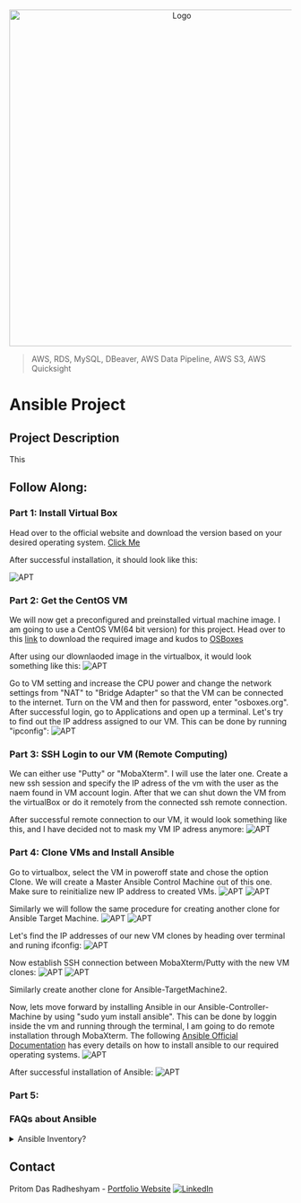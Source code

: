 <!-- PROJECT LOGO -->
<br />

<p align="center">
  <img src="./images/1.jpg" alt="Logo" width="600" height="600">
</p>


> AWS, RDS, MySQL, DBeaver, AWS Data Pipeline, AWS S3, AWS Quicksight
<!-- ABOUT THE PROJECT -->

# Ansible Project

## Project Description
This 

## Follow Along:

### Part 1: Install Virtual Box

Head over to the official website and download the version based on your desired operating system. [Click Me](https://www.virtualbox.org/wiki/Downloads)

After successful installation, it should look like this:

![APT](./images/2.PNG)

### Part 2: Get the CentOS VM

We will now get a preconfigured and preinstalled virtual machine image. I am going to use a CentOS VM(64 bit version) for this project. Head over to this [link](https://www.osboxes.org/centos/) to download the required image and kudos to [OSBoxes](https://www.osboxes.org/)

After using our dlownlaoded image in the virtualbox, it would look something like this:
![APT](./images/3.PNG)

Go to VM setting and increase the CPU power and change the network settings from "NAT" to "Bridge Adapter" so that the VM can be connected to the internet. Turn on the VM and then for password, enter "osboxes.org". After successful login, go to Applications and open up a terminal. Let's try to find out the IP address assigned to our VM. This can be done by running "ipconfig":
![APT](./images/4.PNG)


### Part 3: SSH Login to our VM (Remote Computing)

We can either use "Putty" or "MobaXterm". I will use the later one. Create a new ssh session and specify the IP adress of the vm with the user as the naem found in VM account login. After that we can shut down the VM from the virtualBox or do it remotely from the connected ssh remote connection.

After successful remote connection to our VM, it would look something like this, and I have decided not to mask my VM IP adress anymore:
![APT](./images/5.PNG)

### Part 4: Clone VMs and Install Ansible 
Go to virtualbox, select the VM in poweroff state and chose the option Clone. We will create a Master Ansible Control Machine out of this one. Make sure to reinitialize new IP address to created VMs.
![APT](./images/6.PNG)
![APT](./images/7.PNG)

Similarly we will follow the same procedure for creating another clone for Ansible Target Machine.
![APT](./images/8.PNG)
![APT](./images/9.PNG)

Let's find the IP addresses of our new VM clones by heading over terminal and runing ifconfig:
![APT](./images/10.PNG)

Now establish SSH connection between MobaXterm/Putty with the new VM clones:
![APT](./images/11.PNG)
![APT](./images/12.PNG)

Similarly create another clone for Ansible-TargetMachine2.

Now, lets move forward by installing Ansible in our Ansible-Controller-Machine by using "sudo yum install ansible". This can be done by loggin inside the vm and running through the terminal, I am going to do remote installation through MobaXterm. The following [Ansible Official Documentation](https://docs.ansible.com/ansible/latest/installation_guide/intro_installation.html#installing-ansible-on-specific-operating-systems) has every details on how to install ansible to our required operating systems.
![APT](./images/13.PNG)

After successful installation of Ansible:
![APT](./images/14.PNG)

### Part 5: 


<!-- Ansible Theory -->
### FAQs about Ansible

<details>
<summary>Ansible Inventory?</summary><br><b>

* This is the way ansible can perform orchesration of all the different target servers and is done in agentless manner.
* It makes uses of SSH(for Linux) and powershell(for windows).
* All the information about the target system is stored in the inventory file.
* AIf we don't create any then by default an inventory file is created by ansible and can be found under 
</b></details>



<!-- CONTACT -->

## Contact

Pritom Das Radheshyam - [Portfolio Website](https://pritom.uwu.ai/)
[![LinkedIn][linkedin-shield]][linkedin-url]  





<!-- MARKDOWN LINKS & IMAGES -->
<!-- https://www.markdownguide.org/basic-syntax/#reference-style-links -->

[linkedin-shield]: https://img.shields.io/badge/-LinkedIn-black.svg?style=flat-square&logo=linkedin&colorB=555
[linkedin-url]: https://www.linkedin.com/in/you-found-pritom
[product-screenshot]: images/screenshot.jpg

